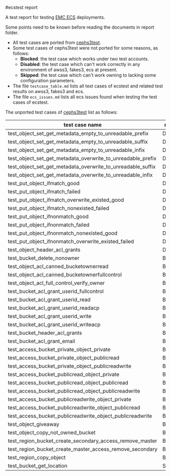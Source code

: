 #ecstest report

A test report for testing [EMC ECS](https://www.emc.com/storage/ecs-appliance/index.htm) deployments.

Some points need to be known before reading the documents in report folder.

- All test cases are ported from [cephs3test](https:github.com/ceph/s3-tests/blob/master/s3tests/functional/test_s3.py).
- Some test cases of cephs3test were not ported for some reasons, as follows:
  - **Blocked**: the test case which works under two test accounts.
  - **Disabled**: the test case which can't work correctly in any environment of awss3, fakes3, ecs at present.
  - **Skipped**: the test case which can't work owning to lacking some configuration parameters.
- The file `testcase_table.md` lists all test cases of ecstest and related test results on awss3, fakes3 and ecs.
- The file `ecs_issues.md` lists all ecs issues found when testing the test cases of ecstest.

The unported test cases of [cephs3test](https:github.com/ceph/s3-tests/blob/master/s3tests/functional/test_s3.py) list as follows:

|test case name| reason |
|--------------|--------|
|test_object_set_get_metadata_empty_to_unreadable_prefix|Disabled|
|test_object_set_get_metadata_empty_to_unreadable_suffix|Disabled|
|test_object_set_get_metadata_empty_to_unreadable_infix|Disabled|
|test_object_set_get_metadata_overwrite_to_unreadable_prefix|Disabled|
|test_object_set_get_metadata_overwrite_to_unreadable_suffix|Disabled|
|test_object_set_get_metadata_overwrite_to_unreadable_infix|Disabled|
|test_put_object_ifmatch_good|Disabled|
|test_put_object_ifmatch_failed|Disabled|
|test_put_object_ifmatch_overwrite_existed_good|Disabled|
|test_put_object_ifmatch_nonexisted_failed|Disabled|
|test_put_object_ifnonmatch_good|Disabled|
|test_put_object_ifnonmatch_failed|Disabled|
|test_put_object_ifnonmatch_nonexisted_good|Disabled|
|test_put_object_ifnonmatch_overwrite_existed_failed|Disabled|
|test_object_header_acl_grants|Disabled|
|test_bucket_delete_nonowner|Blocked|
|test_object_acl_canned_bucketownerread|Blocked|
|test_object_acl_canned_bucketownerfullcontrol|Blocked|
|test_object_acl_full_control_verify_owner|       Blocked|
|test_bucket_acl_grant_userid_fullcontrol|        Blocked|
|test_bucket_acl_grant_userid_read|               Blocked|
|test_bucket_acl_grant_userid_readacp|            Blocked|
|test_bucket_acl_grant_userid_write|              Blocked|
|test_bucket_acl_grant_userid_writeacp|           Blocked|
|test_bucket_header_acl_grants|                     Blocked|
|test_bucket_acl_grant_email|                       Blocked|
|test_access_bucket_private_object_private|         Blocked|
|test_access_bucket_private_object_publicread|      Blocked|
|test_access_bucket_private_object_publicreadwrite| Blocked|
|test_access_bucket_publicread_object_private|      Blocked|
|test_access_bucket_publicread_object_publicread|   Blocked|
|test_access_bucket_publicread_object_publicreadwrite|      Blocked|
|test_access_bucket_publicreadwrite_object_private|         Blocked|
|test_access_bucket_publicreadwrite_object_publicread|      Blocked|
|test_access_bucket_publicreadwrite_object_publicreadwrite| Blocked|
|test_object_giveaway|                                      Blocked|
|test_object_copy_not_owned_bucket|                         Blocked|
|test_region_bucket_create_secondary_access_remove_master|  Blocked|
|test_region_bucket_create_master_access_remove_secondary|  Blocked|
|test_region_copy_object|                                   Blocked|
|test_bucket_get_location|Skipped|
